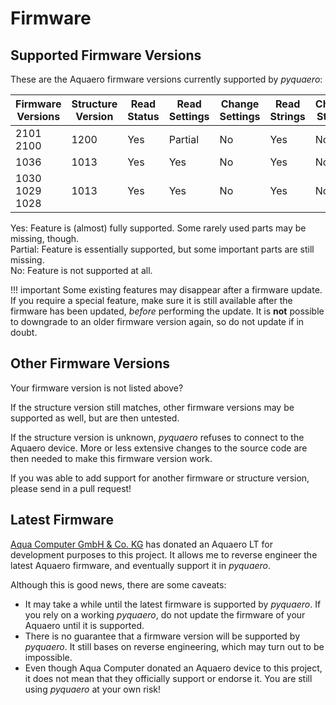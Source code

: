 # Firmware

## Supported Firmware Versions

These are the Aquaero firmware versions currently supported by _pyquaero_:

<div class="firmware">
<table>
<thead>
<tr>
  <th>Firmware Versions</th>
  <th>Structure Version</th>
  <th>Read Status</th>
  <th>Read Settings</th>
  <th>Change Settings</th>
  <th>Read Strings</th>
  <th>Change Strings</th>
  <th>Set<br />Time</th>
</tr>
</thead>
<tbody>
<tr>
  <td>2101<br />2100</td>
  <td>1200</td>
  <td class="fw-yes">Yes</td>
  <td class="fw-part">Partial</td>
  <td class="fw-no">No</td>
  <td class="fw-yes">Yes</td>
  <td class="fw-no">No</td>
  <td class="fw-yes">Yes</td>
</tr>
<tr>
  <td>1036</td>
  <td>1013</td>
  <td class="fw-yes">Yes</td>
  <td class="fw-yes">Yes</td>
  <td class="fw-no">No</td>
  <td class="fw-yes">Yes</td>
  <td class="fw-no">No</td>
  <td class="fw-yes">Yes</td>
</tr>
<tr>
  <td>1030<br />1029<br />1028</td>
  <td>1013</td>
  <td class="fw-yes">Yes</td>
  <td class="fw-yes">Yes</td>
  <td class="fw-no">No</td>
  <td class="fw-yes">Yes</td>
  <td class="fw-no">No</td>
  <td class="fw-no">No</td>
</tr>
</tbody>
</table>
</div>

<span class="fw-yes">Yes</span>: Feature is (almost) fully supported. Some rarely used parts may be missing, though.<br>
<span class="fw-part">Partial</span>: Feature is essentially supported, but some important parts are still missing. <br>
<span class="fw-no">No</span>: Feature is not supported at all.

!!! important
    Some existing features may disappear after a firmware update. If you require a special feature, make sure it is still available after the firmware has been updated, _before_ performing the update. It is **not** possible to downgrade to an older firmware version again, so do not update if in doubt.

## Other Firmware Versions

Your firmware version is not listed above?

If the structure version still matches, other firmware versions may be supported as well, but are then untested.

If the structure version is unknown, _pyquaero_ refuses to connect to the Aquaero device. More or less extensive changes to the source code are then needed to make this firmware version work.

If you was able to add support for another firmware or structure version, please send in a pull request!

## Latest Firmware

[Aqua Computer GmbH & Co. KG](https://www.aquacomputer.de) has donated an Aquaero LT for development purposes to this project. It allows me to reverse engineer the latest Aquaero firmware, and eventually support it in _pyquaero_.

Although this is good news, there are some caveats:

* It may take a while until the latest firmware is supported by _pyquaero_. If you rely on a working _pyquaero_, do not update the firmware of your Aquaero until it is supported.
* There is no guarantee that a firmware version will be supported by _pyquaero_. It still bases on reverse engineering, which may turn out to be impossible.
* Even though Aqua Computer donated an Aquaero device to this project, it does not mean that they officially support or endorse it. You are still using _pyquaero_ at your own risk!
